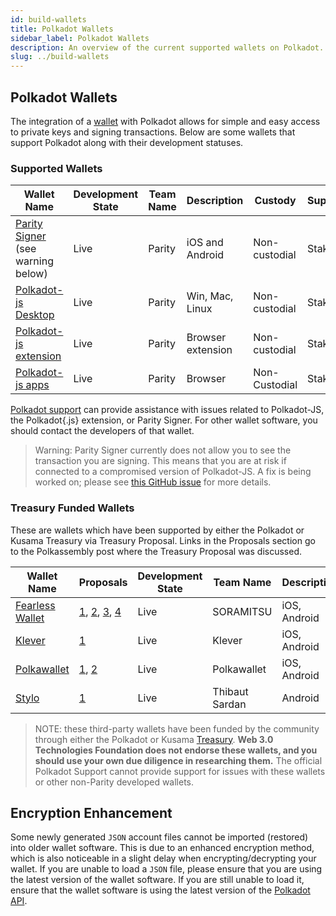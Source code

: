 ```yaml
---
id: build-wallets
title: Polkadot Wallets
sidebar_label: Polkadot Wallets
description: An overview of the current supported wallets on Polkadot.
slug: ../build-wallets
---
```


## Polkadot Wallets

The integration of a [wallet](../general/glossary.md#wallet) with Polkadot allows for simple and easy access to
private keys and signing transactions. Below are some wallets that support Polkadot along with their
development statuses.

### Supported Wallets

| Wallet Name                                                         | Development State | Team Name | Description       | Custody       | Supports |
| ------------------------------------------------------------------- | ----------------- | --------- | ----------------- | ------------- | -------- |
| [Parity Signer](https://www.parity.io/signer/) (see warning below)  | Live              | Parity    | iOS and Android   | Non-custodial | Staking  |
| [Polkadot-js Desktop](https://github.com/polkadot-js/apps/releases) | Live              | Parity    | Win, Mac, Linux   | Non-custodial | Staking  |
| [Polkadot-js extension](https://github.com/polkadot-js/extension)   | Live              | Parity    | Browser extension | Non-custodial | Staking  |
| [Polkadot-js apps](https://polkadot.js.org/apps/#/accounts)         | Live              | Parity    | Browser           | Non-Custodial | Staking  |

[Polkadot support](https://support.polkadot.network/) can provide assistance with issues related to
Polkadot-JS, the Polkadot{.js} extension, or Parity Signer. For other wallet software, you should
contact the developers of that wallet.

> Warning: Parity Signer currently does not allow you to see the transaction you are signing. This
> means that you are at risk if connected to a compromised version of Polkadot-JS. A fix is being
> worked on; please see [this GitHub issue](https://github.com/paritytech/parity-signer/issues/724)
> for more details.

### Treasury Funded Wallets

These are wallets which have been supported by either the Polkadot or Kusama Treasury via Treasury Proposal. Links in the Proposals section go to the Polkassembly post where the Treasury Proposal was discussed.

| Wallet Name                                   | Proposals                                                                                                                                                                                           | Development State | Team Name      | Description  | Custody       | Supports |
| --------------------------------------------- | --------------------------------------------------------------------------------------------------------------------------------------------------------------------------------------------------- | ----------------- | -------------- | ------------ | ------------- | -------- |
| [Fearless Wallet](https://fearlesswallet.io/) | [1](https://kusama.polkassembly.io/treasury/23), [2](https://kusama.polkassembly.io/treasury/34), [3](https://kusama.polkassembly.io/treasury/74), [4](https://kusama.polkassembly.io/treasury/102) | Live              | SORAMITSU      | iOS, Android | Non-custodial | Staking  |
| [Klever](https://klever.io/)                  | [1](https://kusama.polkassembly.io/treasury/91)                                                                                                                                                     | Live              | Klever         | iOS, Android | Non-custodial | Staking  |
| [Polkawallet](https://polkawallet.io/)        | [1](https://kusama.polkassembly.io/treasury/32), [2](https://kusama.polkassembly.io/treasury/41)                                                                                                    | Live              | Polkawallet    | iOS, Android | Non-custodial | Staking  |
| [Stylo](https://stylo-app.com/)               | [1](https://polkadot.polkassembly.io/treasury/39)                                                                                                                                                   | Live              | Thibaut Sardan | Android      | Non-custodial | Staking  |

> NOTE: these third-party wallets have been funded by the community through either the Polkadot or Kusama [Treasury](learn-treasury). **Web 3.0 Technologies Foundation does not endorse these wallets, and you should use your own due diligence in researching them.** The official Polkadot Support cannot provide support for issues with these wallets or other non-Parity developed wallets.

## Encryption Enhancement

Some newly generated `JSON` account files cannot be imported (restored) into older wallet software.
This is due to an enhanced encryption method, which is also noticeable in a slight delay when
encrypting/decrypting your wallet. If you are unable to load a `JSON` file, please ensure that you
are using the latest version of the wallet software. If you are still unable to load it, ensure that
the wallet software is using the latest version of the [Polkadot API](https://polkadot.js.org/api/).

